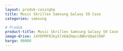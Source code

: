 ```yaml
---
layout: produk-casinghp
title: Music Skrillex Samsung Galaxy S9 Case
categories: samsung

# Produk
product-title: Music Skrillex Samsung Galaxy S9 Case
image-drive: 14YOFMF0JkySlV6AZHqvidWbrUQaGlRAF
harga: 90000
---
```

